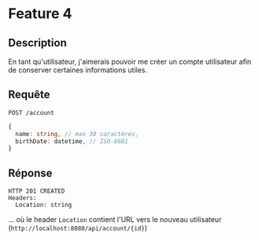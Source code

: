 # Feature 4

## Description

En tant qu'utilisateur, j'aimerais pouvoir me créer un compte utilisateur afin de conserver certaines informations utiles.

## Requête

`POST /account`
```ts
{
  name: string, // max 30 caractères,
  birthDate: datetime, // ISO-8601
}
```

## Réponse

```
HTTP 201 CREATED
Headers:
  Location: string
```

... où le header `Location` contient l'URL vers le nouveau utilisateur (`http://localhost:8080/api/account/{id}`)
